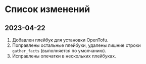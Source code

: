 # Список изменений

## 2023-04-22

1. Добавлен плейбук для установки OpenTofu.
1. Поправлены остальные плейбуки, удалены лишние строки `gather_facts` (выполняется по умолчанию).
1. Исправлены опечатки в нескольких плейбуках.
